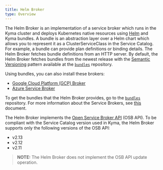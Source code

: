 ```yaml
---
title: Helm Broker
type: Overview
---
```


The Helm Broker is an implementation of a service broker which runs in the Kyma cluster and deploys Kubernetes native resources using [Helm](https://github.com/kubernetes/helm) and Kyma bundles. A bundle is an abstraction layer over a Helm chart which allows you to represent it as a ClusterServiceClass in the Service Catalog. For example, a bundle can provide plan definitions or binding details. The Helm Broker fetches bundle definitions from an HTTP server. By default, the Helm Broker fetches bundles from the newest release with the [Semantic Versioning](https://semver.org/) pattern available at the [`bundles`](https://github.com/kyma-project/bundles/releases) repository.

Using bundles, you can also install these brokers:

* [Google Cloud Platform (GCP) Broker](/components/service-catalog#service-brokers-gcp-broker)
* [Azure Service Broker](/components/service-catalog#service-brokers-azure-service-broker)

To get the bundles that the Helm Broker provides, go to the [`bundles`](https://github.com/kyma-project/bundles) repository.
For more information about the Service Brokers, see [this](#overview-service-brokers) document.

The Helm Broker implements the [Open Service Broker API](https://github.com/openservicebrokerapi/servicebroker/blob/v2.14/profile.md#service-metadata) (OSB API).
To be compliant with the Service Catalog version used in Kyma, the Helm Broker supports only the following versions of the OSB API:
- v2.13
- v2.12
- v2.11

> **NOTE:** The Helm Broker does not implement the OSB API update operation.
